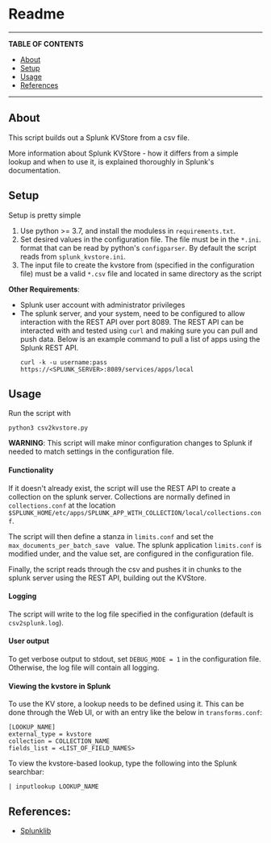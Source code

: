 # Readme

---

**TABLE OF CONTENTS**
- [About](#about)
- [Setup](#setup)
- [Usage](#usage)
- [References](#references)

---

## About

This script builds out a Splunk KVStore from a csv file. 

More information about Splunk KVStore - how it differs from a simple lookup and when to use it, is explained thoroughly in Splunk's documentation.

## Setup

Setup is pretty simple
1. Use python >= 3.7, and install the moduless in `requirements.txt`.
2. Set desired values in the configuration file. The file must be in the `*.ini`. format that can be read by python's `configparser`. By default the script reads from `splunk_kvstore.ini`.
3. The input file to create the kvstore from (specified in the configuration file) must be a valid `*.csv` file and located in same directory as the script


**Other Requirements**:
- Splunk user account with administrator privileges
- The splunk server, and your system, need to be configured to allow interaction with the REST API over port 8089. The REST API can be interacted with and tested using `curl` and making sure you can pull and push data. Below is an example command to pull a list of apps using the Splunk REST API.
  ```
  curl -k -u username:pass https://<SPLUNK_SERVER>:8089/services/apps/local
  ```

## Usage

Run the script with
```
python3 csv2kvstore.py
```

**WARNING**: This script will make minor configuration changes to Splunk if needed to match settings in the configuration file.

#### Functionality
If it doesn't already exist, the script will use the REST API to create a collection on the splunk server. Collections are normally defined in `collections.conf` at the location `$SPLUNK_HOME/etc/apps/SPLUNK_APP_WITH_COLLECTION/local/collections.conf`.

The script will then define a stanza in `limits.conf` and set the `max_documents_per_batch_save ` value. The splunk application `limits.conf` is modified under, and the value set, are configured in the configuration file.

Finally, the script reads through the csv and pushes it in chunks to the splunk server using the REST API, building out the KVStore.

#### Logging
The script will write to the log file specified in the configuration (default is `csv2splunk.log`).

#### User output
To get verbose output to stdout, set `DEBUG_MODE = 1` in the configuration file. Otherwise, the log file will contain all logging.

#### Viewing the kvstore in Splunk

To use the KV store, a lookup needs to be defined using it. This can be done through the Web UI, or with an entry like the below in  `transforms.conf`:
  ```
  [LOOKUP_NAME]
  external_type = kvstore
  collection = COLLECTION_NAME
  fields_list = <LIST_OF_FIELD_NAMES>
  ```
To view the kvstore-based lookup, type the following into the Splunk searchbar:
  ```
  | inputlookup LOOKUP_NAME
  ```

## References:
- [Splunklib](https://github.com/splunk/splunk-sdk-python/blob/master/examples/kvstore.py)
